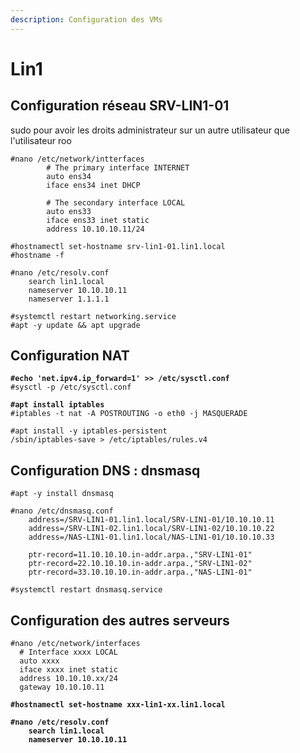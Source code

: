 ```yaml
---
description: Configuration des VMs
---
```


# Lin1

## Configuration réseau SRV-LIN1-01

sudo pour avoir les droits administrateur sur un autre utilisateur que l'utilisateur roo

```
#nano /etc/network/intterfaces
        # The primary interface INTERNET
        auto ens34
        iface ens34 inet DHCP
        
        # The secondary interface LOCAL
        auto ens33
        iface ens33 inet static
        address 10.10.10.11/24
```



```
#hostnamectl set-hostname srv-lin1-01.lin1.local
#hostname -f
```

```
#nano /etc/resolv.conf
    search lin1.local
    nameserver 10.10.10.11
    nameserver 1.1.1.1
```

```
#systemctl restart networking.service
#apt -y update && apt upgrade
```

## Configuration NAT

<pre><code><strong>#echo 'net.ipv4.ip_forward=1' >> /etc/sysctl.conf
</strong>#sysctl -p /etc/sysctl.conf
</code></pre>

<pre><code><strong>#apt install iptables
</strong>#iptables -t nat -A POSTROUTING -o eth0 -j MASQUERADE

#apt install -y iptables-persistent
/sbin/iptables-save > /etc/iptables/rules.v4
</code></pre>

## Configuration DNS : dnsmasq

```
#apt -y install dnsmasq
```

```
#nano /etc/dnsmasq.conf
    address=/SRV-LIN1-01.lin1.local/SRV-LIN1-01/10.10.10.11
    address=/SRV-LIN1-02.lin1.local/SRV-LIN1-02/10.10.10.22
    address=/NAS-LIN1-01.lin1.local/NAS-LIN1-01/10.10.10.33
    
    ptr-record=11.10.10.10.in-addr.arpa.,"SRV-LIN1-01"
    ptr-record=22.10.10.10.in-addr.arpa.,"SRV-LIN1-02"
    ptr-record=33.10.10.10.in-addr.arpa.,"NAS-LIN1-01"
```

```
#systemctl restart dnsmasq.service
```

## Configuration des autres serveurs

```
#nano /etc/network/interfaces
  # Interface xxxx LOCAL
  auto xxxx
  iface xxxx inet static
  address 10.10.10.xx/24
  gateway 10.10.10.11
```

<pre><code><strong>#hostnamectl set-hostname xxx-lin1-xx.lin1.local
</strong></code></pre>

<pre><code><strong>#nano /etc/resolv.conf
</strong><strong>    search lin1.local
</strong><strong>    nameserver 10.10.10.11
</strong></code></pre>
